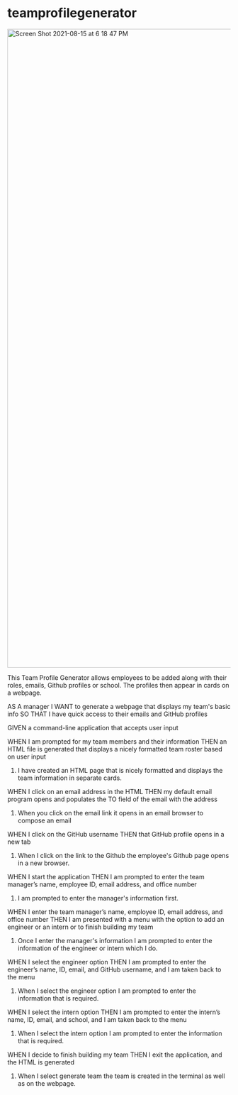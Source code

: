 # teamprofilegenerator

<img width="1440" alt="Screen Shot 2021-08-15 at 6 18 47 PM" src="https://user-images.githubusercontent.com/81537925/129494373-cbae3ed5-2d9b-43d3-82f9-a2f554a8fb80.png">





This Team Profile Generator allows employees to be added along with their roles, emails, Github profiles or school. The profiles then appear in cards on a webpage.


AS A manager
I WANT to generate a webpage that displays my team's basic info
SO THAT I have quick access to their emails and GitHub profiles


GIVEN a command-line application that accepts user input

WHEN I am prompted for my team members and their information
THEN an HTML file is generated that displays a nicely formatted team roster based on user input

1. I have created an HTML page that is nicely formatted and displays the team information in separate cards. 

WHEN I click on an email address in the HTML
THEN my default email program opens and populates the TO field of the email with the address

1. When you click on the email link it opens in an email browser to compose an email

WHEN I click on the GitHub username
THEN that GitHub profile opens in a new tab

1. When I click on the link to the Github the employee's Github page opens in a new browser. 

WHEN I start the application
THEN I am prompted to enter the team manager’s name, employee ID, email address, and office number

1. I am prompted to enter the manager's information first. 

WHEN I enter the team manager’s name, employee ID, email address, and office number
THEN I am presented with a menu with the option to add an engineer or an intern or to finish building my team

1. Once I enter the manager's information I am prompted to enter the information of the engineer or intern which I do.

WHEN I select the engineer option
THEN I am prompted to enter the engineer’s name, ID, email, and GitHub username, and I am taken back to the menu

1. When I select the engineer option I am prompted to enter the information that is required.

WHEN I select the intern option
THEN I am prompted to enter the intern’s name, ID, email, and school, and I am taken back to the menu

1. When I select the intern option I am prompted to enter the information that is required.

WHEN I decide to finish building my team
THEN I exit the application, and the HTML is generated

1. When I select generate team the team is created in the terminal as well as on the webpage.
